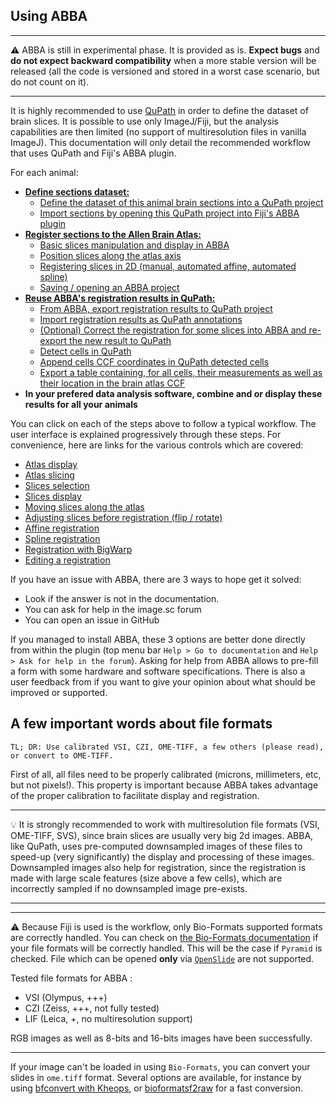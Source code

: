 ## Using ABBA

---

:warning: ABBA is still in experimental phase. It is provided as is. **Expect bugs** and **do not expect backward compatibility** when a more stable version will be released (all the code is versioned and stored in a worst case scenario, but do not count on it).

---


It is highly recommended to use [QuPath](https://qupath.github.io/) in order to define the dataset of brain slices. It is possible to use only ImageJ/Fiji, but the analysis capabilities are then limited (no support of multiresolution files in vanilla ImageJ). This documentation will only detail the recommended workflow that uses QuPath and Fiji's ABBA plugin.
 
For each animal:
* [**Define sections dataset:**](create_dataset_and_open.md)
  * [Define the dataset of this animal brain sections into a QuPath project](create_dataset_and_open.md)
  * [Import sections by opening this QuPath project into Fiji's ABBA plugin](create_dataset_and_open.md#abba-navigation)
* [**Register sections to the Allen Brain Atlas:**](registration.md)
  * [Basic slices manipulation and display in ABBA](registration.md)
  * [Position slices along the atlas axis](registration.md#first-coarse-positioning)
  * [Registering slices in 2D (manual, automated affine, automated spline)](registration.md#slices-registration)
  * [Saving / opening an ABBA project](registration.md#saving--opening-registrations-results)
* [**Reuse ABBA's registration results in QuPath:**](qupath_analysis.md)
  * [From ABBA, export registration results to QuPath project](qupath_analysis.md)
  * [Import registration results as QuPath annotations]()
  * [(Optional) Correct the registration for some slices into ABBA and re-export the new result to QuPath]()
  * [Detect cells in QuPath]()
  * [Append cells CCF coordinates in QuPath detected cells]()
  * [Export a table containing, for all cells, their measurements as well as their location in the brain atlas CCF]()
* **In your prefered data analysis software, combine and or display these results for all your animals**

You can click on each of the steps above to follow a typical workflow. The user interface is explained progressively through these steps. For convenience, here are links for the various controls which are covered:
* [Atlas display]()
* [Atlas slicing]()
* [Slices selection]()
* [Slices display]()
* [Moving slices along the atlas]()
* [Adjusting slices before registration (flip / rotate)]()
* [Affine registration]()
* [Spline registration]()
* [Registration with BigWarp]()
* [Editing a registration]()


If you have an issue with ABBA, there are 3 ways to hope get it solved:
* Look if the answer is not in the documentation.
* You can ask for help in the image.sc forum
* You can open an issue in GitHub

If you managed to install ABBA, these 3 options are better done directly from within the plugin (top menu bar `Help > Go to documentation` and `Help > Ask for help in the forum`). Asking for help from ABBA allows to pre-fill a form with some hardware and software specifications. There is also a user feedback from if you want to give your opinion about what should be improved or supported.

## A few important words about file formats
```
TL; DR: Use calibrated VSI, CZI, OME-TIFF, a few others (please read), 
or convert to OME-TIFF.
```


First of all, all files need to be properly calibrated (microns, millimeters, etc, but not pixels!). This property is important because ABBA takes advantage of the proper calibration to facilitate display and registration. 

---

 :bulb: It is strongly recommended to work with multiresolution file formats (VSI, OME-TIFF, SVS), since brain slices are usually very big 2d images. ABBA, like QuPath, uses pre-computed downsampled images of these files to speed-up (very significantly) the display and processing of these images. Downsampled images also help for registration, since the registration is made with large scale features (size above  a few cells), which are incorrectly sampled if no downsampled image pre-exists.

---

---

:warning: Because Fiji is used is the workflow, only Bio-Formats supported formats are correctly handled. You can check on  [the Bio-Formats documentation](https://docs.openmicroscopy.org/bio-formats/6.6.1/supported-formats.html) if your file formats will be correctly handled. This will be the case if `Pyramid` is checked. File which can be opened **only** via [`OpenSlide`](https://openslide.org/) are not supported.

Tested file formats for ABBA :

* VSI (Olympus, +++)
* CZI (Zeiss, +++, not fully tested)
* LIF (Leica, +, no multiresolution support)

RGB images as well as 8-bits and 16-bits images have been successfully.

---

If your image can't be loaded in using `Bio-Formats`, you can convert your slides in `ome.tiff` format. Several options are available, for instance by using [bfconvert with Kheops](https://c4science.ch/w/bioimaging_and_optics_platform_biop/image-processing/imagej_tools/ijp-kheops/), or [bioformatsf2raw](https://c4science.ch/w/bioimaging_and_optics_platform_biop/image-processing/qupath/ome-tiff-conversion/) for a fast conversion.